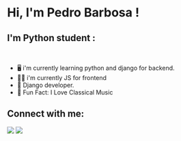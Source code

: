 <h1>Hi, I'm Pedro Barbosa !</h1>

## I'm Python student :
<br>

-  🖥️ i'm currently learning python and django for backend.
-  👨‍💻 i'm currently JS for frontend
-  🐍 Django developer.
-  🎻 Fun Fact: I Love Classical Music



## Connect with me:

[<img src="https://img.shields.io/badge/linkedin-%230077B5.svg?&style=for-the-badge&logo=linkedin&logoColor=white">](https://www.linkedin.com/in/pedro-barbosa-6bb200165/)
[<img src="https://img.shields.io/badge/instagram-%23E4405F.svg?&style=for-the-badge&logo=instagram&logoColor=white">](https://www.instagram.com/pedro_hsbarbosa/)<br>
